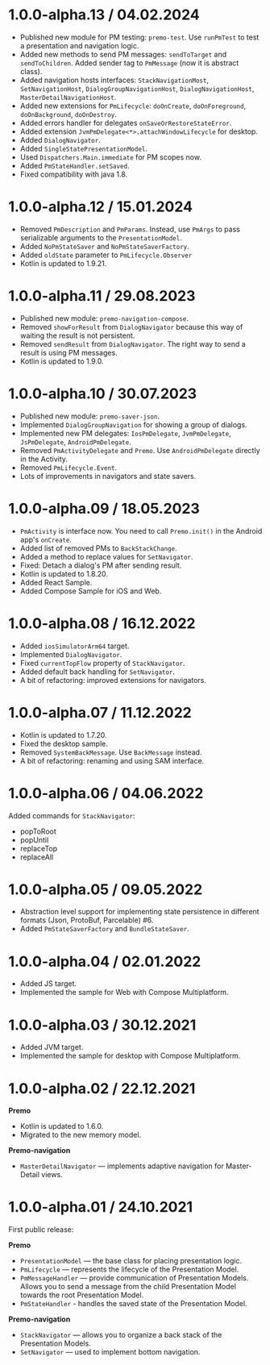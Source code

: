 # 1.0.0-alpha.13 / 04.02.2024
- Published new module for PM testing: `premo-test`. Use `runPmTest` to test a presentation and navigation logic.
- Added new methods to send PM messages: `sendToTarget` and `sendToChildren`. Added sender tag to `PmMessage` (now it is abstract class).
- Added navigation hosts interfaces: `StackNavigationMost`, `SetNavigationHost`, `DialogGroupNavigationHost`, `DialogNavigationHost`, `MasterDetailNavigationHost`.
- Added new extensions for `PmLifecycle`: `doOnCreate`, `doOnForeground`, `doOnBackground`, `doOnDestroy`.
- Added errors handler for delegates `onSaveOrRestoreStateError`.
- Added extension `JvmPmDelegate<*>.attachWindowLifecycle` for desktop.
- Added `DialogNavigator`.
- Added `SingleStatePresentationModel`.
- Used `Dispatchers.Main.immediate` for PM scopes now.
- Added `PmStateHandler.setSaved`. 
- Fixed compatibility with java 1.8.

# 1.0.0-alpha.12 / 15.01.2024
- Removed `PmDescription` and `PmParams`. Instead, use `PmArgs` to pass serializable arguments to the `PresentationModel`.
- Added `NoPmStateSaver` and `NoPmStateSaverFactory`.
- Added `oldState` parameter to `PmLifecycle.Observer`
- Kotlin is updated to 1.9.21.

# 1.0.0-alpha.11 / 29.08.2023
- Published new module: `premo-navigation-compose`.
- Removed `showForResult` from `DialogNavigator` because this way of waiting the result is not persistent.
- Removed `sendResult` from `DialogNavigator`. The right way to send a result is using PM messages.
- Kotlin is updated to 1.9.0.

# 1.0.0-alpha.10 / 30.07.2023
- Published new module: `premo-saver-json`.
- Implemented `DialogGroupNavigation` for showing a group of dialogs.
- Implemented new PM delegates: `IosPmDelegate`, `JvmPmDelegate`, `JsPmDelegate`, `AndroidPmDelegate`.
- Removed `PmActivityDelegate` and `Premo`. Use `AndroidPmDelegate` directly in the Activity.
- Removed `PmLifecycle.Event`.
- Lots of improvements in navigators and state savers.

# 1.0.0-alpha.09 / 18.05.2023
- `PmActivity` is interface now. You need to call `Premo.init()` in the Android app's `onCreate`.
- Added list of removed PMs to `BackStackChange`.
- Added a method to replace values for `SetNavigator`.
- Fixed: Detach a dialog's PM after sending result.
- Kotlin is updated to 1.8.20.
- Added React Sample.
- Added Compose Sample for iOS and Web.

# 1.0.0-alpha.08 / 16.12.2022
- Added `iosSimulatorArm64` target.
- Implemented `DialogNavigator`.
- Fixed `currentTopFlow` property of `StackNavigator`.
- Added default back handling for `SetNavigator`.
- A bit of refactoring: improved extensions for navigators.

# 1.0.0-alpha.07 / 11.12.2022
- Kotlin is updated to 1.7.20.
- Fixed the desktop sample.
- Removed `SystemBackMessage`. Use `BackMessage` instead.
- A bit of refactoring: renaming and using SAM interface.

# 1.0.0-alpha.06 / 04.06.2022
Added commands for `StackNavigator`:
- popToRoot
- popUntil
- replaceTop
- replaceAll

# 1.0.0-alpha.05 / 09.05.2022
- Abstraction level support for implementing state persistence in different formats (Json, ProtoBuf, Parcelable) #6.
- Added `PmStateSaverFactory` and `BundleStateSaver`. 

# 1.0.0-alpha.04 / 02.01.2022
- Added JS target.
- Implemented the sample for Web with Compose Multiplatform.

# 1.0.0-alpha.03 / 30.12.2021
- Added JVM target.
- Implemented the sample for desktop with Compose Multiplatform.

# 1.0.0-alpha.02 / 22.12.2021
**Premo**
- Kotlin is updated to 1.6.0.
- Migrated to the new memory model.

**Premo-navigation**
- `MasterDetailNavigator` — implements adaptive navigation for Master-Detail views.

# 1.0.0-alpha.01 / 24.10.2021
First public release:

**Premo**
- `PresentationModel` — the base class for placing presentation logic.
- `PmLifecycle` — represents the lifecycle of the Presentation Model.
- `PmMessageHandler` — provide communication of Presentation Models. Allows you to send a message from the child Presentation Model towards the root Presentation Model.
- `PmStateHandler` - handles the saved state of the Presentation Model.

**Premo-navigation**
- `StackNavigator` — allows you to organize a back stack of the Presentation Models.
- `SetNavigator` — used to implement bottom navigation.
